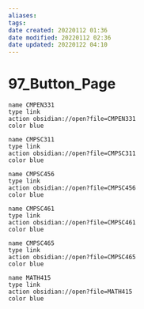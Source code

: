 ```yaml
---
aliases: 
tags: 
date created: 20220112 01:36
date modified: 20220112 02:36
date updated: 20220122 04:10
---
```


# 97_Button_Page

```button
name CMPEN331
type link
action obsidian://open?file=CMPEN331
color blue
```

```button
name CMPSC311
type link
action obsidian://open?file=CMPSC311
color blue
```

```button
name CMPSC456
type link
action obsidian://open?file=CMPSC456
color blue
```

```button
name CMPSC461
type link
action obsidian://open?file=CMPSC461
color blue
```

```button
name CMPSC465
type link
action obsidian://open?file=CMPSC465
color blue
```

```button
name MATH415
type link
action obsidian://open?file=MATH415
color blue
```
